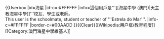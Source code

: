 {{Userbox
  |id=海星<!--不是使用在条目中的非自由版权图像，根据[[Wikipedia:合理使用]]，不能在非条目名字空间展示--> 
  |id-c=:#FFFFFF
  |info=這個用戶是'''[[海星中學 (澳門)|天主教海星中學]]'''校友、學生或老師。<br>This user is the schoolmate, student or teacher of '''Estrela do Mar'''.
  |info-c=#FFFFFF
  |border-c=#00AADD
}}<noinclude>{{Clear}}[[Wikipedia:用户框/教育程度]]
</noinclude>
[[Category:澳門海星中學維基人]]
